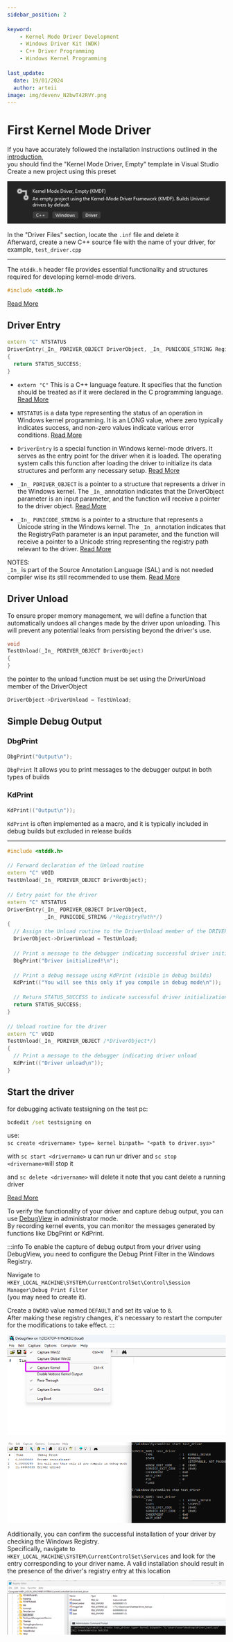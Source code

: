 ```yaml
---
sidebar_position: 2

keyword: 
    - Kernel Mode Driver Development
    - Windows Driver Kit (WDK)
    - C++ Driver Programming
    - Windows Kernel Programming
  
last_update:
  date: 19/01/2024
  author: arteii
image: img/devenv_N2bwT42RVY.png
---
```


# First Kernel Mode Driver

If you have accurately followed the installation instructions outlined in the [introduction](intro.md#prerequisites),  
you should find the "Kernel Mode Driver, Empty" template in Visual Studio  
Create a new project using this preset

![Kernel Mode Driver, Empty](img/devenv_N2bwT42RVY.png)

In the "Driver Files" section, locate the `.inf` file and delete it  
Afterward, create a new C++ source file with the name of your driver, for example, `test_driver.cpp`

---

The `ntddk.h` header file provides essential functionality and structures required for developing kernel-mode drivers.

```cpp
#include <ntddk.h>
```

[Read More](https://learn.microsoft.com/en-us/windows-hardware/drivers/ddi/ntddk/)

## Driver Entry

```cpp
extern "C" NTSTATUS
DriverEntry(_In_ PDRIVER_OBJECT DriverObject, _In_ PUNICODE_STRING RegistryPath)
{
  return STATUS_SUCCESS;
}
```

- `extern "C"` This is a C++ language feature. It specifies that the function should be treated as if it were declared in the C programming language. [Read More](https://learn.microsoft.com/en-us/cpp/cpp/extern-cpp#extern-c-and-extern-c-function-declarations)

- `NTSTATUS` is a data type representing the status of an operation in Windows kernel programming. It is an LONG value, where zero typically indicates success, and non-zero values indicate various error conditions. [Read More](https://learn.microsoft.com/en-us/windows-hardware/drivers/kernel/using-ntstatus-values)

- `DriverEntry` is a special function in Windows kernel-mode drivers. It serves as the entry point for the driver when it is loaded. The operating system calls this function after loading the driver to initialize its data structures and perform any necessary setup. [Read More](https://learn.microsoft.com/en-us/windows-hardware/drivers/wdf/driverentry-for-kmdf-drivers)

- `_In_ PDRIVER_OBJECT` is a pointer to a structure that represents a driver in the Windows kernel. The `_In_` annotation indicates that the DriverObject parameter is an input parameter, and the function will receive a pointer to the driver object. [Read More](https://learn.microsoft.com/en-us/windows-hardware/drivers/ddi/wdm/ns-wdm-_driver_object)

- `_In_ PUNICODE_STRING` is a pointer to a structure that represents a Unicode string in the Windows kernel. The `_In_` annotation indicates that the RegistryPath parameter is an input parameter, and the function will receive a pointer to a Unicode string representing the registry path relevant to the driver. [Read More](https://learn.microsoft.com/en-us/windows/win32/api/ntdef/ns-ntdef-_unicode_string)

NOTES:  
`_In_` is part of the Source Annotation Language (SAL) and is not needed compiler wise its still recommended to use them. [Read More](https://learn.microsoft.com/en-us/cpp/code-quality/understanding-sal)

## Driver Unload

To ensure proper memory management, we will define a function that automatically undoes all changes made by the driver upon unloading. This will prevent any potential leaks from persisting beyond the driver's use.

```cpp
void
TestUnload(_In_ PDRIVER_OBJECT DriverObject)
{
}
```

the pointer to the unload function must be set using the DriverUnload member of the DriverObject

```cpp
DriverObject->DriverUnload = TestUnload;
```

## Simple Debug Output

### DbgPrint

```cpp
DbgPrint("Output\n");
```

`DbgPrint` It allows you to print messages to the debugger output in both types of builds

### KdPrint

```cpp
KdPrint(("Output\n"));
```

`KdPrint` is often implemented as a macro, and it is typically included in debug builds but excluded in release builds

---

```cpp
#include <ntddk.h>

// Forward declaration of the Unload routine
extern "C" VOID
TestUnload(_In_ PDRIVER_OBJECT DriverObject);

// Entry point for the driver
extern "C" NTSTATUS
DriverEntry(_In_ PDRIVER_OBJECT DriverObject,
            _In_ PUNICODE_STRING /*RegistryPath*/)
{
  // Assign the Unload routine to the DriverUnload member of the DRIVER_OBJECT
  DriverObject->DriverUnload = TestUnload;

  // Print a message to the debugger indicating successful driver initialization
  DbgPrint("Driver initialized!\n");

  // Print a debug message using KdPrint (visible in debug builds)
  KdPrint(("You will see this only if you compile in debug mode\n"));

  // Return STATUS_SUCCESS to indicate successful driver initialization
  return STATUS_SUCCESS;
}

// Unload routine for the driver
extern "C" VOID
TestUnload(_In_ PDRIVER_OBJECT /*DriverObject*/)
{
  // Print a message to the debugger indicating driver unload
  KdPrint(("Driver unload\n"));
}
```

## Start the driver

for debugging activate testsigning on the test pc:

```cmd
bcdedit /set testsigning on
```

use:  
`sc create <drivername> type= kernel binpath= "<path to driver.sys>"`

with `sc start <drivername>` u can run ur driver and `sc stop <drivername>`will stop it

and `sc delete <drivername>` will delete it note that you cant delete a running driver

[Read More](https://learn.microsoft.com/de-de/windows-server/administration/windows-commands/sc-create)

To verify the functionality of your driver and capture debug output, you can use [DebugView](https://learn.microsoft.com/en-us/sysinternals/downloads/debugview) in administrator mode.  
By recording kernel events, you can monitor the messages generated by functions like DbgPrint or KdPrint.

:::info
To enable the capture of debug output from your driver using DebugView, you need to configure the Debug Print Filter in the Windows Registry.

Navigate to  
`HKEY_LOCAL_MACHINE\SYSTEM\CurrentControlSet\Control\Session Manager\Debug Print Filter`  
(you may need to create it).

Create a `DWORD` value named `DEFAULT` and set its value to `8`.  
After making these registry changes, it's necessary to restart the computer for the modifications to take effect.
:::

![Capture kernel in dbgview](img/vmware_NlskJg3WCa.png)

![dbgview output](img/vmware_hEfkK08g9P.png)

Additionally, you can confirm the successful installation of your driver by checking the Windows Registry.  
Specifically, navigate to `HKEY_LOCAL_MACHINE\SYSTEM\CurrentControlSet\Services` and look for the entry corresponding to your driver name. A valid installation should result in the presence of the driver's registry entry at this location

![regedit with test_driver key open](img/vmware_W3sK98lXZu.png)
